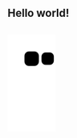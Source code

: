 <h2>Hello world!<h2>

![snake gif](https://github.com/Andrew32A/Andrew32A/blob/output/github-contribution-grid-snake.svg)

